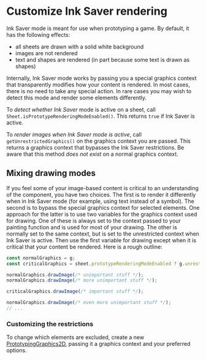 # Customize Ink Saver rendering

Ink Saver mode is meant for use when prototyping a game. By default, it has the following effects:

* all sheets are drawn with a solid white background
* images are not rendered
* text and shapes are rendered (in part because some text is drawn as shapes)

Internally, Ink Saver mode works by passing you a special graphics context that transparently modifies how your content is rendered. In most cases, there is no need to take any special action. In rare cases you may wish to detect this mode and render some elements differently.

To *detect whether Ink Saver* mode is active on a sheet, call `Sheet.isPrototypeRenderingModeEnabled()`. This returns `true` if Ink Saver is active.

To *render images when Ink Saver mode is active*, call `getUnrestrictedGraphics()` on the graphics context you are passed. This returns a graphics context that bypasses the Ink Saver restrictions. Be aware that this method *does not exist* on a normal graphics context.

## Mixing drawing modes

If you feel some of your image-based content is critical to an understanding of the component, you have two choices. The first is to render it differently when in Ink Saver mode (for example, using text instead of a symbol). The second is to bypass the special graphics context for selected elements. One approach for the latter is to use two variables for the graphics context used for drawing. One of these is always set to the context passed to your painting function and is used for most of your drawing. The other is normally set to the same context, but is set to the unrestricted context when Ink Saver is active. Then use the first variable for drawing except when it is critical that your content be rendered. Here is a rough outline:

```js
const normalGraphics = g;
const criticalGraphics = sheet.prototypeRenderingModeEnabled ? g.unrestrictedGraphics : g;

normalGraphics.drawImage(/* unimportant stuff */);
normalGraphics.drawImage(/* more unimportant stuff */);

criticalGraphics.drawImage(/* important stuff */);

normalGraphics.drawImage(/* even more unimportant stuff */);
// ...
```

### Customizing the restrictions

To change which elements are excluded, create a new [PrototypingGraphics2D](assets/javadoc/ca/cgjennings/graphics/PrototypingGraphics2D.html), passing it a graphics context and your preferred options.
